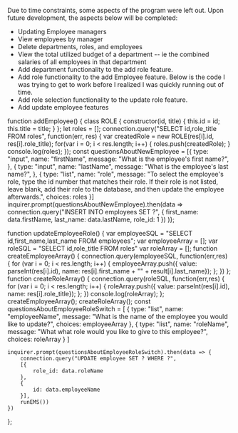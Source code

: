 Due to time constraints, some aspects of the program were left out. Upon future development, the aspects below will be completed:

- Updating Employee managers
- View employees by manager
- Delete departments, roles, and employees
- View the total utilized budget of a department -- ie the combined salaries of all employees in that department
- Add department functionality to the add role feature.
- Add role functionality to the add Employee feature. Below is the code I was trying to get to work before I realized I was quickly running out of time.
- Add role selection functionality to the update role feature.
- Add update employee features 

function addEmployee() {
    class ROLE {
        constructor(id, title) {
            this.id = id;
            this.title = title;
        }
    };
    let roles = [];
    connection.query("SELECT id,role_title FROM roles", function(err, res) {
        var createdRole = new ROLE(res[i].id, res[i].role_title);
        for(var i = 0; i < res.length; i++) {
            roles.push(createdRole);
        }
        console.log(roles);
    });
    const questionsAboutNewEmployee = 
    [{
        type: "input",
        name: "firstName",
        message: "What is the employee's first name?",
    },
    {
        type: "input",
        name: "lastName",
        message: "What is the employee's last name?",
    },
    {
        type: "list",
        name: "role",
        message: "To select the employee's role, type the id number that matches their role. If their role is not listed, leave blank, add their role to the database, and then update the employee afterwards.",
        choices: roles
    }]
inquirer.prompt(questionsAboutNewEmployee).then(data =>
    connection.query("INSERT INTO employees SET ?",
    {
        first_name: data.firstName,
        last_name: data.lastName,
        role_id: 1
    })
)};





function updateEmployeeRole() {
    var employeeSQL = "SELECT id,first_name,last_name FROM employees";
    var employeeArray = [];
    var roleSQL = "SELECT id,role_title FROM roles"
    var roleArray = [];
    function createEmployeeArray() {
        connection.query(employeeSQL, function(err,res) {
            for (var i = 0; i < res.length; i++) {
                employeeArray.push({ value: parseInt(res[i].id), name: res[i].first_name + "" + result[i].last_name});
              };
        })
    };
    function createRoleArray() {
        connection.query(roleSQL, function(err,res) {
            for (var i = 0; i < res.length; i++) {
                roleArray.push({ value: parseInt(res[i].id), name: res[i].role_title});
              };
        })
        console.log(roleArray);
    };
    createEmployeeArray();
    createRoleArray();
    const questionsAboutEmployeeRoleSwitch = 
    [
        {
            type: "list",
            name: "employeeName",
            message: "What is the name of the employee you would like to update?",
            choices: employeeArray
        },
        {
            type: "list",
            name: "roleName",
            message: "What what role would you like to give to this employee?",
            choices: roleArray 
        }
    ]


    inquirer.prompt(questionsAboutEmployeeRoleSwitch).then(data => {
        connection.query("UPDATE employee SET ? WHERE ?",
        [{
            role_id: data.roleName
        },
        {
            id: data.employeeName
        }],
        runEMS())
    })
};